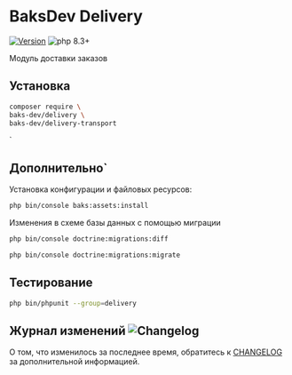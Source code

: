 # BaksDev Delivery

[![Version](https://img.shields.io/badge/version-7.1.8-blue)](https://github.com/baks-dev/delivery/releases)
![php 8.3+](https://img.shields.io/badge/php-min%208.3-red.svg)

Модуль доставки заказов

## Установка

``` bash
composer require \
baks-dev/delivery \
baks-dev/delivery-transport
```
`
## Дополнительно`

Установка конфигурации и файловых ресурсов:

``` bash
php bin/console baks:assets:install
```

Изменения в схеме базы данных с помощью миграции

``` bash
php bin/console doctrine:migrations:diff

php bin/console doctrine:migrations:migrate
```

## Тестирование

``` bash
php bin/phpunit --group=delivery
```

## Журнал изменений ![Changelog](https://img.shields.io/badge/changelog-yellow)

О том, что изменилось за последнее время, обратитесь к [CHANGELOG](CHANGELOG.md) за дополнительной информацией.
